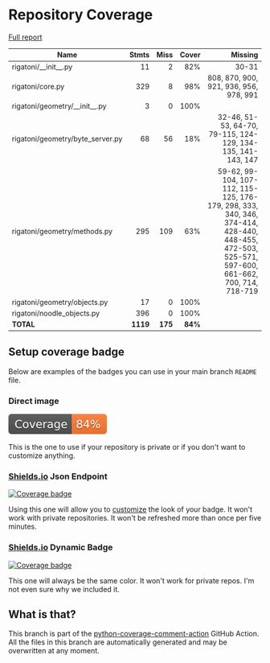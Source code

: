 # Repository Coverage

[Full report](https://htmlpreview.github.io/?https://github.com/InsightCenterNoodles/Rigatoni/blob/python-coverage-comment-action-data/htmlcov/index.html)

| Name                              |    Stmts |     Miss |   Cover |   Missing |
|---------------------------------- | -------: | -------: | ------: | --------: |
| rigatoni/\_\_init\_\_.py          |       11 |        2 |     82% |     30-31 |
| rigatoni/core.py                  |      329 |        8 |     98% |808, 870, 900, 921, 936, 956, 978, 991 |
| rigatoni/geometry/\_\_init\_\_.py |        3 |        0 |    100% |           |
| rigatoni/geometry/byte\_server.py |       68 |       56 |     18% |32-46, 51-53, 64-70, 79-115, 124-129, 134-135, 141-143, 147 |
| rigatoni/geometry/methods.py      |      295 |      109 |     63% |59-62, 99-104, 107-112, 115-125, 176-179, 298, 333, 340, 346, 374-414, 428-440, 448-455, 472-503, 525-571, 597-600, 661-662, 700, 714, 718-719 |
| rigatoni/geometry/objects.py      |       17 |        0 |    100% |           |
| rigatoni/noodle\_objects.py       |      396 |        0 |    100% |           |
|                         **TOTAL** | **1119** |  **175** | **84%** |           |


## Setup coverage badge

Below are examples of the badges you can use in your main branch `README` file.

### Direct image

[![Coverage badge](https://raw.githubusercontent.com/InsightCenterNoodles/Rigatoni/python-coverage-comment-action-data/badge.svg)](https://htmlpreview.github.io/?https://github.com/InsightCenterNoodles/Rigatoni/blob/python-coverage-comment-action-data/htmlcov/index.html)

This is the one to use if your repository is private or if you don't want to customize anything.

### [Shields.io](https://shields.io) Json Endpoint

[![Coverage badge](https://img.shields.io/endpoint?url=https://raw.githubusercontent.com/InsightCenterNoodles/Rigatoni/python-coverage-comment-action-data/endpoint.json)](https://htmlpreview.github.io/?https://github.com/InsightCenterNoodles/Rigatoni/blob/python-coverage-comment-action-data/htmlcov/index.html)

Using this one will allow you to [customize](https://shields.io/endpoint) the look of your badge.
It won't work with private repositories. It won't be refreshed more than once per five minutes.

### [Shields.io](https://shields.io) Dynamic Badge

[![Coverage badge](https://img.shields.io/badge/dynamic/json?color=brightgreen&label=coverage&query=%24.message&url=https%3A%2F%2Fraw.githubusercontent.com%2FInsightCenterNoodles%2FRigatoni%2Fpython-coverage-comment-action-data%2Fendpoint.json)](https://htmlpreview.github.io/?https://github.com/InsightCenterNoodles/Rigatoni/blob/python-coverage-comment-action-data/htmlcov/index.html)

This one will always be the same color. It won't work for private repos. I'm not even sure why we included it.

## What is that?

This branch is part of the
[python-coverage-comment-action](https://github.com/marketplace/actions/python-coverage-comment)
GitHub Action. All the files in this branch are automatically generated and may be
overwritten at any moment.